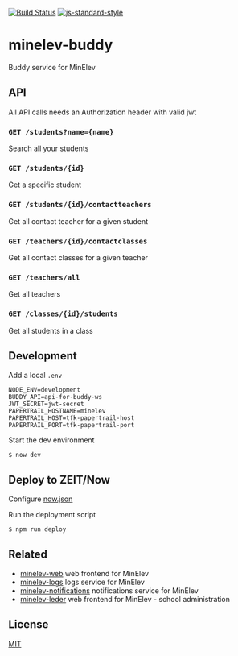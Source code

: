 [![Build Status](https://travis-ci.org/telemark/minelev-buddy.svg?branch=master)](https://travis-ci.org/telemark/minelev-buddy)
[![js-standard-style](https://img.shields.io/badge/code%20style-standard-brightgreen.svg?style=flat)](https://github.com/feross/standard)

# minelev-buddy

Buddy service for MinElev

## API

All API calls needs an Authorization header with valid jwt  

### ```GET /students?name={name}```

Search all your students

### ```GET /students/{id}```

Get a specific student

### ```GET /students/{id}/contactteachers```

Get all contact teacher for a given student

### ```GET /teachers/{id}/contactclasses```

Get all contact classes for a given teacher

### ```GET /teachers/all```

Get all teachers

### ```GET /classes/{id}/students```

Get all students in a class

## Development

Add a local `.env`

```
NODE_ENV=development
BUDDY_API=api-for-buddy-ws
JWT_SECRET=jwt-secret
PAPERTRAIL_HOSTNAME=minelev
PAPERTRAIL_HOST=tfk-papertrail-host
PAPERTRAIL_PORT=tfk-papertrail-port
```

Start the dev environment

```
$ now dev
```

## Deploy to ZEIT/Now

Configure [now.json](now.json)

Run the deployment script

```
$ npm run deploy
```

## Related

- [minelev-web](https://github.com/telemark/minelev-web) web frontend for MinElev
- [minelev-logs](https://github.com/telemark/minelev-logs) logs service for MinElev
- [minelev-notifications](https://github.com/telemark/minelev-notifications) notifications service for MinElev
- [minelev-leder](https://github.com/telemark/minelev-leder) web frontend for MinElev - school administration

## License

[MIT](LICENSE)

